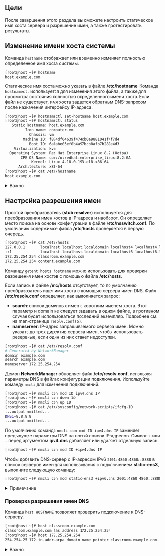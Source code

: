 ## Цели

После завершения этого раздела вы сможете настроить статическое имя хоста сервера и разрешение имен, а также протестировать результаты.

## Изменение имени хоста системы

Команда `hostname` отображает или временно изменяет полностью определенное имя хоста системы.

```bash
[root@host ~]# hostname
host.example.com
```

Статическое имя хоста можно указать в файле **/etc/hostname**. Команда `hostnamectl` используется для изменения этого файла, а также для просмотра состояния полностью определенного имени хоста. Если файл не существует, имя хоста задается обратным DNS-запросом после назначения интерфейсу IP-адреса.

```bash
[root@host ~]# hostnamectl set-hostname host.example.com
[root@host ~]# hostnamectl status
   Static hostname: host.example.com
         Icon name: computer-vm
           Chassis: vm
        Machine ID: f874df04639f474cb0a9881041f4f7d4
           Boot ID: 6a0abe03ef0b4a97bcb8afb7b281e4d3
    Virtualization: kvm
  Operating System: Red Hat Enterprise Linux 8.2 (Ootpa)
       CPE OS Name: cpe:/o:redhat:enterprise_linux:8.2:GA
            Kernel: Linux 4.18.0-193.el8.x86_64
      Architecture: x86-64
[root@host ~]# cat /etc/hostname
host.example.com
```

<details>
<summary>Важно</summary>

В современных дистрибутивах на основе Debian и RedHat статическое имя хоста хранится в файле **/etc/hostname**. В более ранних версиях, например в Red Hat Enterprise Linux 6, имя хоста сохраняется как переменная в файле **/etc/sysconfig/network**.
</details>

## Настройка разрешения имен

Простой преобразователь (**stub resolver**) используется для преобразования имен хостов в IP-адреса и наоборот. Он определяет место поиска на основе конфигурации в файле /**etc/nsswitch.conf**. По умолчанию содержимое файла **/etc/hosts** проверяется в первую очередь.

```bash
[root@host ~]# cat /etc/hosts
127.0.0.1       localhost localhost.localdomain localhost4 localhost4.localdomain4
::1             localhost localhost.localdomain localhost6 localhost6.localdomain6
172.25.254.254 classroom.example.com
172.25.254.254 content.example.com
```

Команду `getent hosts hostname` можно использовать для проверки разрешения имен хостов с помощью файла **/etc/hosts**.

Если запись в файле **/etc/hosts** отсутствует, то по умолчанию преобразователь ищет имя хоста с помощью сервера имен DNS. Файл **/etc/resolv.conf** определяет, как выполняется запрос:

* **search**: список доменных имен с коротким именем хоста. Этот параметр и domain не следует задавать в одном файле, в противном случае будет использоваться последний экземпляр. Подробнее см. на man-странице `resolv.conf(5)`.
* **nameserver**: IP-адрес запрашиваемого сервера имен. Можно указать до трех директив сервера имен, чтобы использовать резервные, если один из них станет недоступен.

```bash
[root@host ~]# cat /etc/resolv.conf
# Generated by NetworkManager
domain example.com
search example.com
nameserver 172.25.254.254
```

Демон **NetworkManager** обновляет файл **/etc/resolv.conf**, используя параметры DNS в файлах конфигурации подключения. Используйте команду `nmcli` для изменения подключений.

```bash
[root@host ~]# nmcli con mod ID ipv4.dns IP
[root@host ~]# nmcli con down ID
[root@host ~]# nmcli con up ID
[root@host ~]# cat /etc/sysconfig/network-scripts/ifcfg-ID
...output omitted...
DNS1=8.8.8.8
...output omitted...
```

По умолчанию команда `nmcli con mod ID ipv4.dns IP` заменяет предыдущие параметры DNS на новый список IP-адресов. Символ `+` или `-` перед аргументом **ipv4.dns** добавляет или удаляет отдельную запись.

```bash
[root@host ~]# nmcli con mod ID +ipv4.dns IP
```

Чтобы добавить DNS-сервер с IP-адресом IPv6 `2001:4860:4860::8888` в список серверов имен для использования с подключением **static-ens3**, выполните следующую команду:

```bash
[root@host ~]# nmcli con mod static-ens3 +ipv6.dns 2001:4860:4860::8888
```

<details>
<summary>Примечание</summary>

Статические параметры DNS IPv4 и IPv6 попадают в директивы nameserver файла **/etc/resolv.conf**. Необходимо убедиться, что в списке как минимум указан доступный по IPv4 сервер имен (для системы с двумя стеками). Лучше, чтобы был хотя бы один сервер имен, использующий IPv4, и еще один, использующий IPv6, в случае, если возникнут проблемы с сетью IPv4 или IPv6.
</details>


### Проверка разрешения имен DNS

Команда `host HOSTNAME` позволяет проверить подключение к DNS-серверу.

```bash
[root@host ~]# host classroom.example.com
classroom.example.com has address 172.25.254.254
[root@host ~]# host 172.25.254.254
254.254.25.172.in-addr.arpa domain name pointer classroom.example.com.
```

<details>
<summary>Важно</summary>

DHCP автоматически перезаписывает файл **/etc/resolv.conf** при запуске интерфейсов, если не указать **PEERDNS=no** в соответствующих файлах конфигурации интерфейсов. Задайте этот параметр при помощи команды `nmcli`.

```
[root@host ~]# nmcli con mod "static-ens3" ipv4.ignore-auto-dns yes
```
</details>